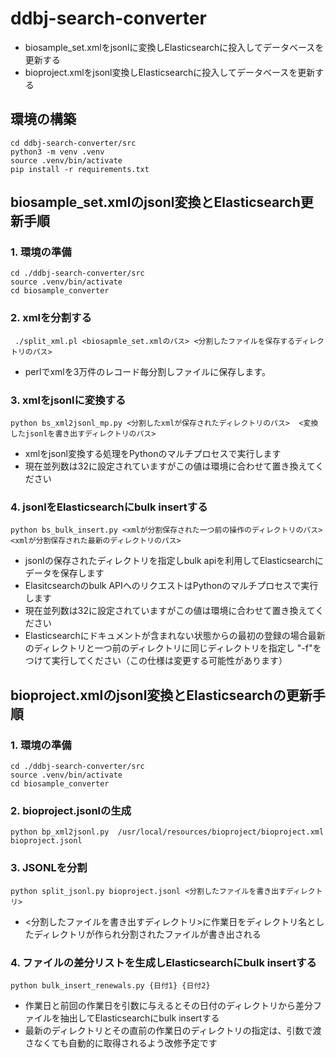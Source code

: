 # ddbj-search-converter

- biosample_set.xmlをjsonlに変換しElasticsearchに投入してデータベースを更新する
- bioproject.xmlをjsonl変換しElasticsearchに投入してデータベースを更新する

## 環境の構築

```
cd ddbj-search-converter/src
python3 -m venv .venv
source .venv/bin/activate
pip install -r requirements.txt
```

## biosample_set.xmlのjsonl変換とElasticsearch更新手順

### 1. 環境の準備

```
cd ./ddbj-search-converter/src
source .venv/bin/activate
cd biosample_converter
```

### 2. xmlを分割する

```
 ./split_xml.pl <biosapmle_set.xmlのパス> <分割したファイルを保存するディレクトリのパス>
```

- perlでxmlを3万件のレコード毎分割しファイルに保存します。

### 3. xmlをjsonlに変換する

```
python bs_xml2jsonl_mp.py <分割したxmlが保存されたディレクトリのパス>  <変換したjsonlを書き出すディレクトリのパス>
```
- xmlをjsonl変換する処理をPythonのマルチプロセスで実行します
- 現在並列数は32に設定されていますがこの値は環境に合わせて置き換えてください


### 4. jsonlをElasticsearchにbulk insertする

```
python bs_bulk_insert.py <xmlが分割保存された一つ前の操作のディレクトリのパス> <xmlが分割保存された最新のディレクトリのパス>
```
- jsonlの保存されたディレクトリを指定しbulk apiを利用してElasticsearchにデータを保存します
- Elasitcsearchのbulk APIへのリクエストはPythonのマルチプロセスで実行します
- 現在並列数は32に設定されていますがこの値は環境に合わせて置き換えてください
- Elasticsearchにドキュメントが含まれない状態からの最初の登録の場合最新のディレクトリと一つ前のディレクトリに同じディレクトリを指定し "-f"をつけて実行してください（この仕様は変更する可能性があります）



## bioproject.xmlのjsonl変換とElasticsearchの更新手順

### 1. 環境の準備

```
cd ./ddbj-search-converter/src
source .venv/bin/activate
cd biosample_converter
```

### 2. bioproject.jsonlの生成

```
python bp_xml2jsonl.py  /usr/local/resources/bioproject/bioproject.xml bioproject.jsonl
```

### 3. JSONLを分割

```
python split_jsonl.py bioproject.jsonl <分割したファイルを書き出すディレクトリ>
```
- <分割したファイルを書き出すディレクトリ>に作業日をディレクトリ名としたディレクトリが作られ分割されたファイルが書き出される

### 4. ファイルの差分リストを生成しElasticsearchにbulk insertする

```
python bulk_insert_renewals.py {日付1} {日付2}
```
- 作業日と前回の作業日を引数に与えるとその日付のディレクトリから差分ファイルを抽出してElasticsearchにbulk insertする
- 最新のディレクトリとその直前の作業日のディレクトリの指定は、引数で渡さなくても自動的に取得されるよう改修予定です


